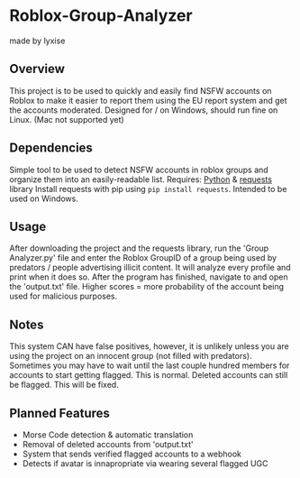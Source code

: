 # Roblox-Group-Analyzer
made by lyxise
## Overview
This project is to be used to quickly and easily find NSFW accounts on Roblox to make it easier to report them using the EU report system and get the accounts moderated. Designed for / on Windows, should run fine on Linux. (Mac not supported yet)
## Dependencies
Simple tool to be used to detect NSFW accounts in roblox groups and organize them into an easily-readable list.
Requires: [Python](https://www.python.org) & [requests](https://pypi.org/project/requests/) library
Install requests with pip using `pip install requests`.
Intended to be used on Windows.
## Usage
After downloading the project and the requests library, run the 'Group Analyzer.py' file and enter the Roblox GroupID of a group being used by predators / people advertising illicit content. It will analyze every profile and print when it does so. After the program has finished, navigate to and open the 'output.txt' file. Higher scores = more probability of the account being used for malicious purposes.
## Notes
This system CAN have false positives, however, it is unlikely unless you are using the project on an innocent group (not filled with predators).
Sometimes you may have to wait until the last couple hundred members for accounts to start getting flagged. This is normal.
Deleted accounts can still be flagged. This will be fixed.
## Planned Features
- Morse Code detection & automatic translation
- Removal of deleted accounts from 'output.txt'
- System that sends verified flagged accounts to a webhook
- Detects if avatar is innapropriate via wearing several flagged UGC
